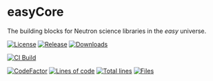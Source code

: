 # easyCore

The building blocks for Neutron science libraries in the _easy_ universe.

[![License][50]][51] [![Release][30]][31] [![Downloads][70]][71]

[![CI Build][20]][21] 

[![CodeFactor][10]][11] [![Lines of code][81]](<>) [![Total lines][80]](<>) [![Files][82]](<>)


<!---CI Build Status--->

[20]: https://github.com/easyScience/easyCore/workflows/CI%20using%20pip/badge.svg

[21]: https://github.com/easyScience/easyCore/actions

<!---CI Build Status--->

[10]: https://www.codefactor.io/repository/github/easyscience/easycore/badge

[11]: https://www.codefactor.io/repository/github/easyscience/easycore

<!---Release--->

[30]: https://img.shields.io/github/release/easyScience/easyCore.svg

[31]: https://github.com/easyScience/easyCore/releases

<!---License--->

[50]: https://img.shields.io/github/license/easyScience/easyCore.svg

[51]: https://github.com/easyScience/easyCore/blob/master/LICENSE.md


<!---Downloads--->

[70]: https://img.shields.io/github/downloads/easyScience/easyCore/total.svg

[71]: https://github.com/easyScience/easyCore/releases

<!---Code statistics--->

[80]: https://tokei.rs/b1/github/easyScience/easyCore

[81]: https://tokei.rs/b1/github/easyScience/easyCore?category=code

[82]: https://tokei.rs/b1/github/easyScience/easyCore?category=files
